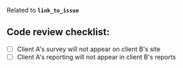 Related to **`link_to_issue`**

## Code review checklist:

- [ ] Client A's survey will not appear on client B's site
- [ ] Client A's reporting will not appear in client B's reports